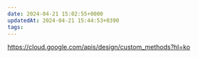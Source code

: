 ```yaml
---
date: 2024-04-21 15:02:55+0000
updatedAt: 2024-04-21 15:44:53+0390
tags: 
---
```

https://cloud.google.com/apis/design/custom_methods?hl=ko